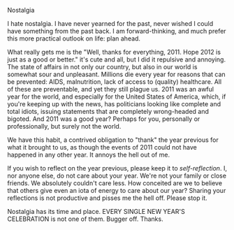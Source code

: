 Nostalgia

I hate nostalgia. I have never yearned for the past, never wished I could have something from the past back. I am forward-thinking, and much prefer this more practical outlook on life: plan ahead.

What really gets me is the "Well, thanks for everything, 2011. Hope 2012 is just as a good or better." it's cute and all, but I did it repulsive and annoying. The state of affairs in not only our country, but also in our world is somewhat sour and unpleasant. Millions die every year for reasons that can be prevented: AIDS, malnutrition, lack of access to (quality) healthcare. All of these are preventable, and yet they still plague us. 2011 was an awful year for the world, and especially for the United States of America, which, if you're keeping up with the news, has politicians looking like complete and total idiots, issuing statements that are completely wrong-headed and bigoted. And 2011 was a good year? Perhaps for you, personally or professionally, but surely not the world.

We have this habit, a contrived obligation to "thank" the year previous for what it brought to us, as though the events of 2011 could not have happened in any other year. It annoys the hell out of me.

If you wish to reflect on the year previous, please keep it to _self-reflection_. I, nor anyone else, do not care about your year. We're not your family or close friends. We absolutely couldn't care less. How conceited are we to believe that others give even an iota of energy to care about our year? Sharing your reflections is not productive and pisses me the hell off. Please stop it.

Nostalgia has its time and place. EVERY SINGLE NEW YEAR'S CELEBRATION is not one of them. Bugger off. Thanks.